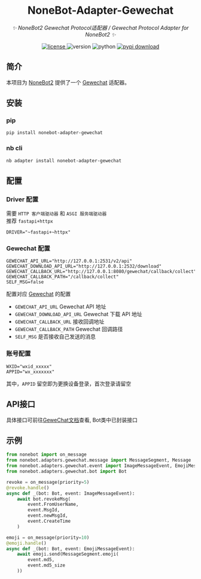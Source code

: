 <div align="center">

# NoneBot-Adapter-Gewechat

_✨ NoneBot2 Gewechat Protocol适配器 / Gewechat Protocol Adapter for NoneBot2 ✨_

<a href="https://cdn.jsdelivr.net/gh/Shine-Light/nonebot-adapter-gewechat@master/LICENSE">
  <img src="https://img.shields.io/github/license/Shine-Light/nonebot-adapter-gewechat" alt="license">
</a>
<img src="https://img.shields.io/pypi/v/nonebot-adapter-gewechat" alt="version">
<img src="https://img.shields.io/badge/Python-3.9+-yellow" alt="python">
<a href="https://pypi.python.org/pypi/nonebot-adapter-gewechat">
  <img src="https://img.shields.io/pypi/dm/nonebot-adapter-gewechat" alt="pypi download">
</a>

</div>

## 简介

本项目为 [NoneBot2](https://github.com/nonebot/nonebot2) 提供了一个 [Gewechat](https://github.com/Devo919/Gewechat) 适配器。

## 安装
### pip
```bash
pip install nonebot-adapter-gewechat
```
### nb cli
```bash
nb adapter install nonebot-adapter-gewechat
```

## 配置
### Driver 配置
需要 `HTTP 客户端驱动器` 和 `ASGI 服务端驱动器`  
推荐 `fastapi+httpx`
```
DRIVER="~fastapi+~httpx"
```
### Gewechat 配置
```dotenv
GEWECHAT_API_URL="http://127.0.0.1:2531/v2/api"
GEWECHAT_DOWNLOAD_API_URL="http://127.0.0.1:2532/download"
GEWECHAT_CALLBACK_URL="http://127.0.0.1:8080/gewechat/callback/collect"
GEWECHAT_CALLBACK_PATH="/callback/collect"
SELF_MSG=false
```
配置对应 [Gewechat](https://github.com/Devo919/Gewechat) 的配置
- `GEWECHAT_API_URL` Gewechat API 地址
- `GEWECHAT_DOWNLOAD_API_URL` Gewechat 下载 API 地址
- `GEWECHAT_CALLBACK_URL` 接收回调地址
- `GEWECHAT_CALLBACK_PATH` Gewechat 回调路径
- `SELF_MSG` 是否接收自己发送的消息

### 账号配置
```dotenv
WXID="wxid_xxxxx"
APPID="wx_xxxxxxx"
```
其中，`APPID` 留空即为更换设备登录，首次登录请留空

## API接口
具体接口可前往[GeweChat文档](https://apifox.com/apidoc/shared-69ba62ca-cb7d-437e-85e4-6f3d3df271b1)查看, Bot类中已封装接口

## 示例
```python
from nonebot import on_message
from nonebot.adapters.gewechat.message import MessageSegment, Message
from nonebot.adapters.gewechat.event import ImageMessageEvent, EmojiMessageEvent
from nonebot.adapters.gewechat.bot import Bot

revoke = on_message(priority=5)
@revoke.handle()
async def _(bot: Bot, event: ImageMessageEvent):
    await bot.revokeMsg(
        event.FromUserName,
        event.MsgId,
        event.newMsgId,
        event.CreateTime
    )

emoji = on_message(priority=10)
@emoji.handle()
async def _(bot: Bot, event: EmojiMessageEvent):
    await emoji.send(MessageSegment.emoji(
        event.md5,
        event.md5_size
    ))
```